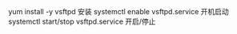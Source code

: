 yum install -y vsftpd 安装
systemctl enable vsftpd.service  开机启动
systemctl start/stop vsftpd.service 开启/停止

